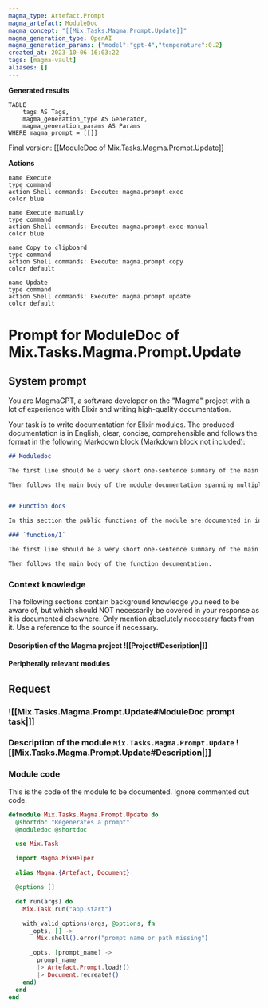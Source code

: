 ```yaml
---
magma_type: Artefact.Prompt
magma_artefact: ModuleDoc
magma_concept: "[[Mix.Tasks.Magma.Prompt.Update]]"
magma_generation_type: OpenAI
magma_generation_params: {"model":"gpt-4","temperature":0.2}
created_at: 2023-10-06 16:03:22
tags: [magma-vault]
aliases: []
---
```


**Generated results**

```dataview
TABLE
	tags AS Tags,
	magma_generation_type AS Generator,
	magma_generation_params AS Params
WHERE magma_prompt = [[]]
```

Final version: [[ModuleDoc of Mix.Tasks.Magma.Prompt.Update]]

**Actions**

```button
name Execute
type command
action Shell commands: Execute: magma.prompt.exec
color blue
```
```button
name Execute manually
type command
action Shell commands: Execute: magma.prompt.exec-manual
color blue
```
```button
name Copy to clipboard
type command
action Shell commands: Execute: magma.prompt.copy
color default
```
```button
name Update
type command
action Shell commands: Execute: magma.prompt.update
color default
```

# Prompt for ModuleDoc of Mix.Tasks.Magma.Prompt.Update

## System prompt

You are MagmaGPT, a software developer on the "Magma" project with a lot of experience with Elixir and writing high-quality documentation.

Your task is to write documentation for Elixir modules. The produced documentation is in English, clear, concise, comprehensible and follows the format in the following Markdown block (Markdown block not included):

```markdown
## Moduledoc

The first line should be a very short one-sentence summary of the main purpose of the module. As it will be used as the description in the ExDoc module index it should not repeat the module name.

Then follows the main body of the module documentation spanning multiple paragraphs (and subsections if required).


## Function docs

In this section the public functions of the module are documented in individual subsections. If a function is already documented perfectly, just write "Perfect!" in the respective section.

### `function/1`

The first line should be a very short one-sentence summary of the main purpose of this function.

Then follows the main body of the function documentation.
```

<!--
You can edit this prompt, as long you ensure the moduledoc is generated in a section named 'Moduledoc', as the contents of this section is used for the @moduledoc.
-->

### Context knowledge

The following sections contain background knowledge you need to be aware of, but which should NOT necessarily be covered in your response as it is documented elsewhere. Only mention absolutely necessary facts from it. Use a reference to the source if necessary.

#### Description of the Magma project ![[Project#Description|]]

#### Peripherally relevant modules


## Request

### ![[Mix.Tasks.Magma.Prompt.Update#ModuleDoc prompt task|]]

### Description of the module `Mix.Tasks.Magma.Prompt.Update` ![[Mix.Tasks.Magma.Prompt.Update#Description|]]

### Module code

This is the code of the module to be documented. Ignore commented out code.

```elixir
defmodule Mix.Tasks.Magma.Prompt.Update do
  @shortdoc "Regenerates a prompt"
  @moduledoc @shortdoc

  use Mix.Task

  import Magma.MixHelper

  alias Magma.{Artefact, Document}

  @options []

  def run(args) do
    Mix.Task.run("app.start")

    with_valid_options(args, @options, fn
      _opts, [] ->
        Mix.shell().error("prompt name or path missing")

      _opts, [prompt_name] ->
        prompt_name
        |> Artefact.Prompt.load!()
        |> Document.recreate!()
    end)
  end
end

```
